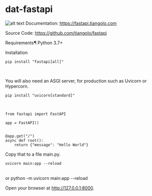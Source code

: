 # dat-fastapi
![alt text](https://fastapi.tiangolo.com/img/logo-margin/logo-teal.png)
Documentation: https://fastapi.tiangolo.com

Source Code: https://github.com/tiangolo/fastapi

Requirements¶
Python 3.7+

Installation

    pip install "fastapi[all]" 

<br />

You will also need an ASGI server, for production such as Uvicorn or Hypercorn.

    pip install "uvicorn[standard]" 

<br />
    
    from fastapi import FastAPI

    app = FastAPI()


    @app.get("/")
    async def root():
        return {"message": "Hello World"}

Copy that to a file main.py.

    uvicorn main:app --reload

<br />
or
    python -m uvicorn main:app --reload


Open your browser at http://127.0.0.1:8000.
